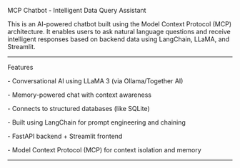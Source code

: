 MCP Chatbot - Intelligent Data Query Assistant



This is an AI-powered chatbot built using the Model Context Protocol (MCP) architecture. It enables users to ask natural language questions and receive intelligent responses based on backend data using LangChain, LLaMA, and Streamlit.



---



Features



\- Conversational AI using LLaMA 3 (via Ollama/Together AI)

\- Memory-powered chat with context awareness

\- Connects to structured databases (like SQLite)

\- Built using LangChain for prompt engineering and chaining

\- FastAPI backend + Streamlit frontend

\- Model Context Protocol (MCP) for context isolation and memory



---




